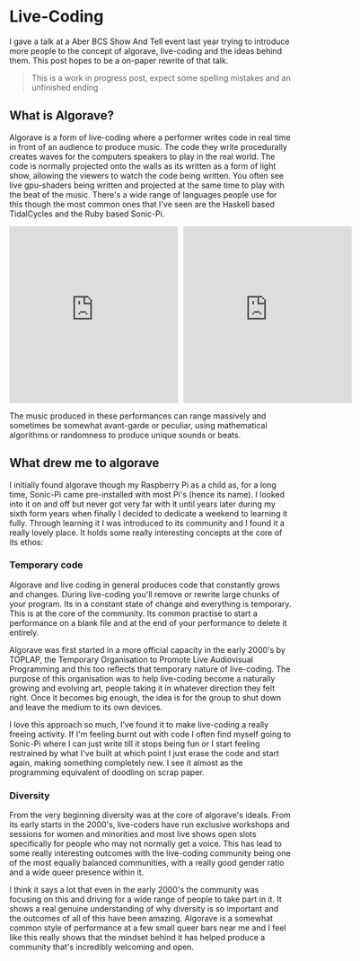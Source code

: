
# Live-Coding
I gave a talk at a Aber BCS Show And Tell event last year trying to introduce more people to the concept of algorave, live-coding and the ideas behind them. This post hopes to be a on-paper rewrite of that talk.

>This is a work in progress post, expect some spelling mistakes and an unfinished ending
## What is Algorave?
Algorave is a form of live-coding where a performer writes code in real time in front of an audience to produce music. The code they write procedurally creates waves for the computers speakers to play in the real world. The code is normally projected onto the walls as its written as a form of light show, allowing the viewers to watch the code being written. You often see live gpu-shaders being written and projected at the same time to play with the beat of the music.
There's a wide range of languages people use for this though the most common ones that I've seen are the Haskell based TidalCycles and the Ruby based Sonic-Pi.

<div style="display:flex; gap: 10px;">
<iframe width="560" height="315" src="https://www.youtube.com/embed/7qfCeIgtllY?si=_5oCuUWV7QdXmGJi" title="YouTube video player" frameborder="0" allow="accelerometer; autoplay; clipboard-write; encrypted-media; gyroscope; picture-in-picture; web-share" allowfullscreen></iframe>
<iframe width="560" height="315" src="https://www.youtube.com/embed/oDHumac84aw?si=MGmDM99NIpV3x9Mz" title="YouTube video player" frameborder="0" allow="accelerometer; autoplay; clipboard-write; encrypted-media; gyroscope; picture-in-picture; web-share" allowfullscreen></iframe>
</div>

The music produced in these performances can range massively and sometimes be somewhat avant-garde or peculiar, using mathematical algorithms or randomness to produce unique sounds or beats.

## What drew me to algorave
I initially found algorave though my Raspberry Pi as a child as, for a long time, Sonic-Pi came pre-installed with most Pi's (hence its name). I looked into it on and off but never got very far with it until years later during my sixth form years when finally I decided to dedicate a weekend to learning it fully. Through learning it I was introduced to its community and I found it a really lovely place. It holds some really interesting concepts at the core of its ethos:

### Temporary code
Algorave and live coding in general produces code that constantly grows and changes. During live-coding you'll remove or rewrite large chunks of your program. Its in a constant state of change and everything is temporary. This is at the core of the community. Its common practise to start a performance on a blank file and at the end of your performance to delete it entirely.

Algorave was first started in a more official capacity in the early 2000's by TOPLAP, the Temporary Organisation to Promote Live Audiovisual Programming and this too reflects that temporary nature of live-coding. The purpose of this organisation was to help live-coding become a naturally growing and evolving art, people taking it in whatever direction they felt right. Once it becomes big enough, the idea is for the group to shut down and leave the medium to its own devices.

I love this approach so much, I've found it to make live-coding a really freeing activity. If I'm feeling burnt out with code I often find myself going to Sonic-Pi where I can just write till it stops being fun or I start feeling restrained by what I've built at which point I just erase the code and start again, making something completely new. I see it almost as the programming equivalent of doodling on scrap paper.

### Diversity
From the very beginning diversity was at the core of algorave's ideals. From its early starts in the 2000's, live-coders have run exclusive workshops and sessions for women and minorities and most live shows open slots specifically for people who may not normally get a voice. This has lead to some really interesting outcomes with the live-coding community being one of the most equally balanced communities, with a really good gender ratio and a wide queer presence within it.

I think it says a lot that even in the early 2000's the community was focusing on this and driving for a wide range of people to take part in it. It shows a real genuine understanding of why diversity is so important and the outcomes of all of this have been amazing. Algorave is a somewhat common style of performance at a few small queer bars near me and I feel like this really shows that the mindset behind it has helped produce a community that's incredibly welcoming and open.

<!---
could be worth talking about/linking these, 
https://www.sheffieldtribune.co.uk/p/coding-is-the-new-clubbing-on-the
https://github.com/Algorave/guidelines/blob/master/README_en.md
https://slab.org/2015/07/28/the-generative-manifesto-august-2000/
-->
